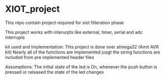 # XIOT_project
This repo contain project required for xiot filteration phase

This project works with interurpts like external, timer, serial and adc interrupts

kit used and Implementation:
This project is done over atmega32 (Amit AVR kit)
Nearly all of the functions are implemented jusgt the string functions are included from pre implemented header files

Assumptions:
The initial state of the led is On, whenever the push button is pressed or released the state of the led changes

